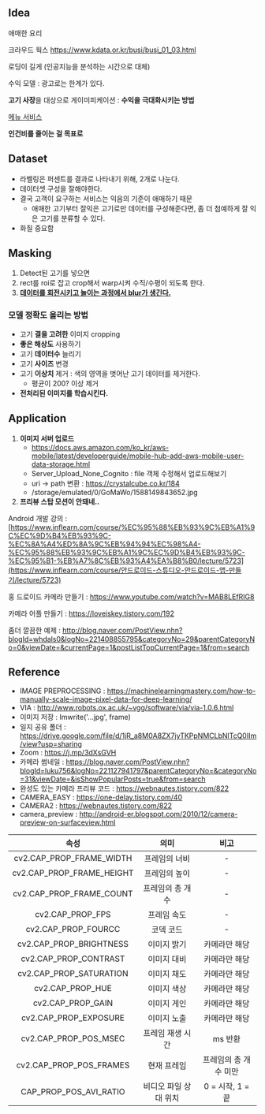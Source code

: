 ## Idea

애매한 요리

크라우드 웍스 https://www.kdata.or.kr/busi/busi_01_03.html

로딩이 길게 (인공지능을 분석하는 시간으로 대체)

수익 모델 : 광고로는 한계가 있다. 

**고기 사장**을 대상으로 게이미피케이션 : **수익을 극대화시키는 방법**

<u>메뉴 서비스</u> 

**인건비를 줄이는 걸 목표로**



## Dataset

* 라벨링은 퍼센트를 결과로 나타내기 위해, 2개로 나눈다.
* 데이터셋 구성을 잘해야한다.
* 결국 고객이 요구하는 서비스는 익음의 기준이 애매하기 때문
  * 애매한 고기부터 잘익은 고기로만 데이터를 구성해준다면, 좀 더 첨예하게 잘 익은 고기를 분류할 수 있다.
* 화질 중요함



## Masking

1. Detect된 고기를 넣으면 
2. rect를 roi로 잡고 crop해서 warp시켜 수직/수평이 되도록 한다. 
3. **<u>데이터를 회전시키고 늘이는 과정에서 blur가 생긴다.</u>**



### 모델 정확도 올리는 방법 

* 고기 **결을 고려한** 이미지 cropping
* **좋은 해상도** 사용하기
* 고기 **데이터수** 늘리기
* 고기 **사이즈** 변경
* 고기 **이상치** 제거 : 색의 영역을 벗어난 고기 데이터를 제거한다.
  * 평균이 200? 이상 제거 
* **전처리된 이미지를 학습시킨다.**



## Application

1. **이미지 서버 업로드**
   * https://docs.aws.amazon.com/ko_kr/aws-mobile/latest/developerguide/mobile-hub-add-aws-mobile-user-data-storage.html
   * Server_Upload_None_Cognito : file 객체 수정해서 업로드해보기
   * uri -> path 변환 : https://crystalcube.co.kr/184
   * /storage/emulated/0/GoMaWo/1588149843652.jpg
2. **프리뷰 스탑 모션이 안돼네..**





Android 개발 강의 : [https://www.inflearn.com/course/%EC%95%88%EB%93%9C%EB%A1%9C%EC%9D%B4%EB%93%9C-%EC%8A%A4%ED%8A%9C%EB%94%94%EC%98%A4-%EC%95%88%EB%93%9C%EB%A1%9C%EC%9D%B4%EB%93%9C-%EC%95%B1-%EB%A7%8C%EB%93%A4%EA%B8%B0/lecture/5723](https://www.inflearn.com/course/안드로이드-스튜디오-안드로이드-앱-만들기/lecture/5723)

홍 드로이드 카메라 만들기 : https://www.youtube.com/watch?v=MAB8LEfRIG8

카메라 어플 만들기 : https://loveiskey.tistory.com/192

좀더 깔끔한 예제 : http://blog.naver.com/PostView.nhn?blogId=whdals0&logNo=221408855795&categoryNo=29&parentCategoryNo=0&viewDate=&currentPage=1&postListTopCurrentPage=1&from=search



## Reference

* IMAGE PREPROCESSING : https://machinelearningmastery.com/how-to-manually-scale-image-pixel-data-for-deep-learning/
* VIA : http://www.robots.ox.ac.uk/~vgg/software/via/via-1.0.6.html
* 이미지 저장 : Imwrite('...jpg', frame)
* 일지 공유 폴더 : https://drive.google.com/file/d/1jR_a8M0A8ZX7jyTKPpNMCLbNlTcQ0IIm/view?usp=sharing
* Zoom : https://j.mp/3dXsGVH  
* 카메라 썸네일 : https://blog.naver.com/PostView.nhn?blogId=luku756&logNo=221127941797&parentCategoryNo=&categoryNo=31&viewDate=&isShowPopularPosts=true&from=search
* 완성도 있는 카메라 프리뷰 코드 : https://webnautes.tistory.com/822
* CAMERA_EASY : https://one-delay.tistory.com/40
* CAMERA2 : https://webnautes.tistory.com/822
* camera_preview : http://android-er.blogspot.com/2010/12/camera-preview-on-surfaceview.html

|           속성            |         의미          |         비고          |
| :-----------------------: | :-------------------: | :-------------------: |
| cv2.CAP_PROP_FRAME_WIDTH  |     프레임의 너비     |           -           |
| cv2.CAP_PROP_FRAME_HEIGHT |     프레임의 높이     |           -           |
| cv2.CAP_PROP_FRAME_COUNT  |   프레임의 총 개수    |           -           |
|     cv2.CAP_PROP_FPS      |      프레임 속도      |           -           |
|    cv2.CAP_PROP_FOURCC    |       코덱 코드       |           -           |
|  cv2.CAP_PROP_BRIGHTNESS  |      이미지 밝기      |     카메라만 해당     |
|   cv2.CAP_PROP_CONTRAST   |      이미지 대비      |     카메라만 해당     |
|  cv2.CAP_PROP_SATURATION  |      이미지 채도      |     카메라만 해당     |
|     cv2.CAP_PROP_HUE      |      이미지 색상      |     카메라만 해당     |
|     cv2.CAP_PROP_GAIN     |      이미지 게인      |     카메라만 해당     |
|   cv2.CAP_PROP_EXPOSURE   |      이미지 노출      |     카메라만 해당     |
|   cv2.CAP_PROP_POS_MSEC   |   프레임 재생 시간    |        ms 반환        |
|  cv2.CAP_PROP_POS_FRAMES  |      현재 프레임      | 프레임의 총 개수 미만 |
|  CAP_PROP_POS_AVI_RATIO   | 비디오 파일 상대 위치 |   0 = 시작, 1 = 끝    |